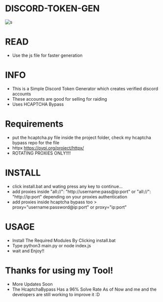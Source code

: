 # DISCORD-TOKEN-GEN

![s](https://cdn.discordapp.com/attachments/887757784337252413/954385886341111899/gen.png)

# READ
- Use the js file for faster generation


# INFO
- This is a Simple Discord Token Generator which creates verified discord accounts 
- These accounts are good for selling for raiding
- Uses HCAPTCHA Bypass

# Requirements 
- put the hcaptcha.py file inside the project folder, check my hcaptcha bypass repo for the file
- httpx https://pypi.org/project/httpx/
- ROTATING PROXIES ONLY!!!!

# INSTALL
- click install.bat and wating press any key to continue...
- add proxies inside "all://": "http://username:pass@ip:port" or "all://": "http://ip:port" depending on your proxies authentication
- add proxies inside hcaptcha bypass too >  proxy="username:password@ip:port" or proxy="ip:port"

# USAGE
- Install The Required Modules By Clicking install.bat
- Type python3 main.py or node index.js
- wait and Enjoy!!

# Thanks for using my Tool!
- More Updates Soon
- The HcaptchaBypass Has a 96% Solve Rate As of Now and me and the developers are still working to improve it :D
